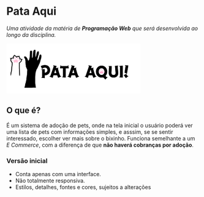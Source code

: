 # Pata Aqui
 *Uma atividade da matéria de **Programação Web** que será desenvolvida ao longo da disciplina.*
 
 ![Logo by Nannyh Desu](imagens/logo.png)
## O que é?
 É um sistema de adoção de pets, onde na tela inicial o usuário poderá ver uma lista de pets com informações simples, e asssim, se se sentir interessado, escolher ver mais sobre o bixinho.
 Funciona semelhante a um *E Commerce*, com a diferença de que **não haverá cobranças por adoção**.
 
 ### Versão inicial
  * Conta apenas com uma interface.
  * Não totalmente responsiva.
  * Estilos, detalhes, fontes e cores, sujeitos a alterações
